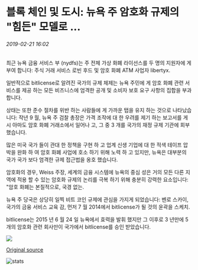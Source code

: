 # 블록 체인 및 도시: 뉴욕 주 암호화 규제의 "힘든" 모델로 ...

###### 2019-02-21 16:02

최근 뉴욕 금융 서비스 부 (nydfs)는 주 전체 가상 화폐 라이선스를 두 명의 지원자에 게 부여 합니다: 주식 거래 서비스 로빈 후드 및 암호 화폐 ATM 사업자 libertyx.

일반적으로 bitlicense로 알려진 국가의 규제 체제는 뉴욕 주민에 게 암호 화폐 관련 서비스를 제공 하는 모든 비즈니스에 엄격한 공개 및 소비자 보호 요구 사항의 집합을 부과 합니다.

상태는 또한 준수 절차를 위반 하는 사람들에 게 가까운 탭을 유지 하는 것으로 나타났습니다: 작년 9 월, 뉴욕 주 검찰 총장은 가격 조작에 대 한 우려를 제기 하는 보고서를 게시 아마도 암호 화폐 거래소에서 일어나 고, 그 중 3 개를 국가의 재정 규제 기관에 회부 했습니다.

많은 미국 국가 들이 관대 한 정책을 구현 하 고 업계 신생 기업에 대 한 적색 테이프 압박을 완화 하 여 암호 화폐 사업에 호소 하기 위해 노력 하 고 있지만, 뉴욕은 대부분의 국가 국가 보다 엄격한 규제 접근법을 옹호 했습니다.

암호화의 경우, Weiss 주장, 세계의 금융 시스템에 뉴욕의 중심 성은 거의 모든 다른 지역에 적용 할 수 있는 암호화 규제의 논리를 극복 하기 위해 충분히 강력한 요소입니다: "암호 화폐는 본질적으로, 국경 없는.

뉴욕 주 당국은 상당히 일찍 비트 코인 규제에 관심을 가지게 되었습니다: 벤로 스카이, 국가의 금융 서비스 교육 감, 먼저 7 월 2014에서 bitlicense가 될 것의 윤곽을 스케치.

bitlicense는 2015 년 6 월 24 일 뉴욕에서 효력을 발휘 했지만 그 이후로 3 년만에 5 개의 암호화 관련 회사만이 국가에서 bitlicense를 승인 받았습니다.

![](https://s3.cointelegraph.com/storage/uploads/view/62214cebff4511f999655f93e9c7b8d9.png)

[Original source](https://cointelegraph.com/news/blockchain-and-the-city-new-york-state-as-a-tough-model-of-crypto-regulation)

![stats](https://c.statcounter.com/11760860/0/a89fa40b/1/ "stats")